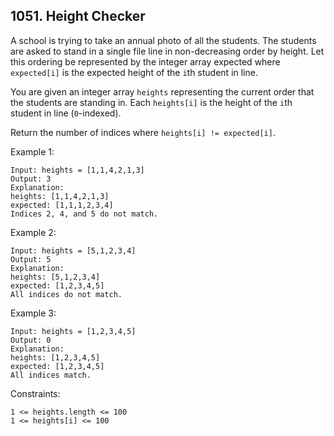 ## 1051. Height Checker

A school is trying to take an annual photo of all the students. The students are asked to stand in a single file line in non-decreasing order by height. Let this ordering be represented by the integer array expected where `expected[i]` is the expected height of the `i`th student in line.

You are given an integer array `heights` representing the current order that the students are standing in. Each `heights[i]` is the height of the `i`th student in line (`0`-indexed).

Return the number of indices where `heights[i] != expected[i]`.

Example 1:

```
Input: heights = [1,1,4,2,1,3]
Output: 3
Explanation:
heights: [1,1,4,2,1,3]
expected: [1,1,1,2,3,4]
Indices 2, 4, and 5 do not match.
```

Example 2:

```
Input: heights = [5,1,2,3,4]
Output: 5
Explanation:
heights: [5,1,2,3,4]
expected: [1,2,3,4,5]
All indices do not match.
```

Example 3:

```
Input: heights = [1,2,3,4,5]
Output: 0
Explanation:
heights: [1,2,3,4,5]
expected: [1,2,3,4,5]
All indices match.
```

Constraints:

```
1 <= heights.length <= 100
1 <= heights[i] <= 100
```
